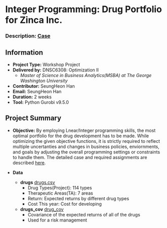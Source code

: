 # Integer Programming: Drug Portfolio for Zinca Inc.
### Description: [Case](https://github.com/hshehjue/Optimization/blob/main/Drug_Portfolio/Case.pdf)
## Information
* **Project Type:** Workshop Project
* **Delivered by:** DNSC6308: Optimization II
  - *Master of Science in Business Analytics(MSBA) at The George Washington University*
* **Contributor:** SeungHeon Han
* **Email:** SeungHeon Han
* **Duration:** 2 weeks
* **Tool:** Python Gurobi v9.5.0

## Project Summary
* **Objective:** By employing Lnear/Integer programming skills, the most optimal portfolio for the drug development has to be made. While optimizing the given objective functions, it is strictly required to reflect multiple uncertanties and changes in business policies, enviornments, and goals by adjusting the overall programming settings or constraints to handle them. The detailed case and required assignments are described [here](https://github.com/hshehjue/Optimization/blob/main/Drug_Portfolio/Case.pdf).

* **Data**
  - **drugs** [drugs.csv]()
    -  Drug Types(Project): 114 types
    -  Therapeutic Areas(TA): 7 areas
    - Return: Expected returns by different drug types
    - Cost This year: Cost for developing 
  - **drugs_cov** [drug_cov]()
    - Covariance of the expected returns of all of the drugs
    - Used for a risk management
